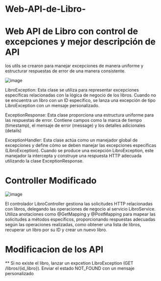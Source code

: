 # Web-API-de-Libro-
# Web API de Libro con control de excepciones y mejor descripción de API
 los utils se crearon para manejar excepciones de manera uniforme y estructurar respuestas de error de una manera consistente. 
 
 ![image](https://github.com/Danielpalma54/Web-API-de-Libro-/assets/147771801/d883aa78-5442-4e4d-8d82-d8dd803e33c9)

LibroException: Esta clase se utiliza para representar excepciones específicas relacionadas con la lógica de negocio de los libros. Cuando no se encuentra un libro con un ID específico, se lanza una excepción de tipo LibroException con un mensaje personalizado.

ExceptionResponse: Esta clase proporciona una estructura uniforme para las respuestas de error. Contiene campos como la marca de tiempo (timestamp), el mensaje de error (message) y los detalles adicionales (details)

ExceptionHandler: Esta clase actúa como un manejador global de excepciones y define cómo se deben manejar las excepciones específicas (LibroException). Cuando se produce una excepción LibroException, este manejador la intercepta y construye una respuesta HTTP adecuada utilizando la clase ExceptionResponse.


# Controller Modificado

![image](https://github.com/Danielpalma54/Web-API-de-Libro-/assets/147771801/b9a1cadf-17c0-4333-bbf0-7aa009e7fd06)

El controlador LibroController gestiona las solicitudes HTTP relacionadas con libros, delegando las operaciones de negocio al servicio LibroService. Utiliza anotaciones como @GetMapping y @PostMapping para mapear las solicitudes a métodos específicos, proporcionando respuestas adecuadas según las operaciones realizadas, como obtener una lista de libros, recuperar un libro por su ID y crear un nuevo libro. 


# Modificacion de los API
** Si no existe el libro, lanzar un expcetion LibroException (GET /libros/{id_libro}). Enviar el estado NOT_FOUND con un mensaje personalizado

